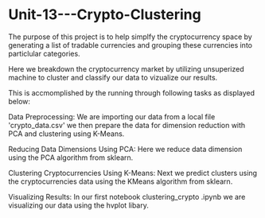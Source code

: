 # Unit-13---Crypto-Clustering

The purpose of this project is to help simplfy the cryptocurrency space by generating a list of tradable currencies and grouping these currencies into particlular categories.

Here we breakdown the cryptocurrency market by utilizing unsuperized machine to cluster and classify our data to vizualize our results.

This is accmomplished by the running through following tasks as displayed below:

Data Preprocessing: We are importing our data from a local file 'crypto_data.csv' we then prepare the data for dimension reduction with PCA and clustering using K-Means.

Reducing Data Dimensions Using PCA: Here we reduce data dimension using the PCA algorithm from sklearn.

Clustering Cryptocurrencies Using K-Means: Next we predict clusters using the cryptocurrencies data using the KMeans algorithm from sklearn.

Visualizing Results: In our first notebook clustering_crypto .ipynb we are visualizing our data using the hvplot libary.

